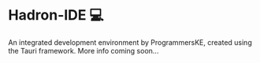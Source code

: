 # Hadron-IDE :computer:
An integrated development environment by ProgrammersKE, created using the Tauri framework. More info coming soon...



